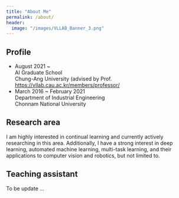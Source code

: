 ```yaml
---
title: "About Me"
permalink: /about/
header:
  image: "/images/VLLAB_Banner_3.png"
---
```



## Profile
- August 2021 ~<br>
  AI Graduate School<br> 
  Chung-Ang University (advised by Prof. https://vllab.cau.ac.kr/members/professor/
- March 2016 ~ February 2021<br>
  Department of Industrial Engineering<br>
  Chonnam National University 

## Research area
I am highly interested in continual learning and currently actively researching in this area. Additionally, I have a strong interest in deep learning, automated machine learning, multi-task learning, and their applications to computer vision and robotics, but not limited to.

## Teaching assistant
To be update ...

